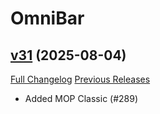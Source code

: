 # OmniBar

## [v31](https://github.com/jordonwow/omnibar/tree/v31) (2025-08-04)
[Full Changelog](https://github.com/jordonwow/omnibar/compare/v30...v31) [Previous Releases](https://github.com/jordonwow/omnibar/releases)

- Added MOP Classic (#289)  
